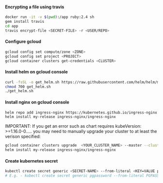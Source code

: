 #### Encrypting a file using travis

```bash
docker run -it -v $(pwd):/app ruby:2.4 sh
gem install travis
cd app
travis encrypt-file <SECRET-FILE> -r <USER/REPO>
```

#### Configure gcloud

```bash
gcloud config set compute/zone <ZONE>
gcloud config set project <PROJECT>
gcloud container clusters get-credentials <CLUSTER>
```

#### Install helm on gcloud console

```bash
curl -fsSL -o get_helm.sh https://raw.githubusercontent.com/helm/helm/master/scripts/get-helm-3
chmod 700 get_helm.sh
./get_helm.sh
```

#### Install nginx on gcloud console

```bash
helm repo add ingress-nginx https://kubernetes.github.io/ingress-nginx
helm install my-release ingress-nginx/ingress-nginx
```

IMPORTANT: If you get an error such as chart requires kubeVersion: >=1.16.0-0..... you may need to manually upgrade your cluster to at least the verison specified:

```bash
gcloud container clusters upgrade  <YOUR_CLUSTER_NAME> --master --cluster-version 1.16
helm install my-release ingress-nginx/ingress-nginx
```

#### Create kubernetes secret

```bash
kubectl create secret generic <SECRET-NAME> --from-literal <KEY=VALUE pair of secret>
# E.g. - kubectl create secret generic pgpassword --from-literal PGPASSWORD=12345asdf
```
